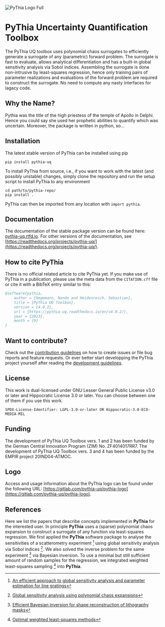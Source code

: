 ![PyThia Logo Full](logo/logo_full_transparent.png)

# PyThia Uncertainty Quantification Toolbox

The PyThia UQ toolbox uses polynomial chaos surrogates to efficiently generate a surrogate of any (parametric) forward problem.
The surrogate is fast to evaluate, allows analytical differentiation and has a built-in global sensitivity analysis via Sobol indices.
Assembling the surrogate is done non-intrusive by least-squares regression, hence only training pairs of parameter realizations and evaluations of the forward problem are required to construct the surrogate.
No need to compute any nasty interfaces for lagacy code.

## Why the Name?

Pythia was the title of the high priestess of the temple of Apollo in Delphi.
Hence you could say she used her prophetic abilities to quantify which was uncertain.
Moreover, the package is written in python, so...

## Installation

The latest stable version of PyThia can be installed using pip
```shell.
pip install pythia-uq
```
To install PyThia from source, i.e., if you want to work with the latest (and possibly unstable) changes, simply clone the repository and run the setup script to install PyThia to any environment
```shell
cd path/to/pythia-repo/
pip install .
```
PyThia can then be imported from any location with `import pythia`.

## Documentation

The documentation of the stable package version can be found here: [pythia-uq.rtfd.io](https://pythia-uq.rtfd.io).
For other versions of the documentation, see [https://readthedocs.org/projects/pythia-uq/](https://readthedocs.org/projects/pythia-uq/).

## How to cite PyThia

There is no official related article to cite PyThia yet.
If you make use of PyThia in a publication, please use the meta data from the `CITATION.cff` file or cite it with a BibTeX entry similar to this:
```bibtex
@software{pythia,
    author = {Hegemann, Nando and Heidenreich, Sebastian},
    title = {PyThia UQ Toolbox},
    version = {4.0.2},
    url = {https://pythia-uq.readthedocs.io/en/v4.0.2/},
    year = {2023},
    month = {9}
}
```

## Want to contribute?

Check out the [contribution guidelines](CONTRIBUTING.md) on how to create issues or file bug reports and feature requests.
Or ever better start developping the PyThia project yourself after reading the [development guidelines](DEVELOPERS.md).

## License
This work is dual-licensed under GNU Lesser General Public License v3.0 or later and Hippocratic License 3.0 or later.
You can choose between one of them if you use this work.

`SPDX-License-Identifier: LGPL-3.0-or-later OR Hippocratic-3.0-ECO-MEDIA-MIL`

## Funding

The development of PyThia UQ Toolbox vers. 1 and 2 has been funded by the German Central Innovation Program (ZIM) No. ZF4014017RR7.
The development of PyThia UQ Toolbox vers. 3 and 4 has been funded by the EMPIR project 20IND04-ATMOC.

## Logo

Access and usage information about the PyThia logo can be found under the following URL: [https://gitlab.com/pythia-uq/pythia-logo](https://gitlab.com/pythia-uq/pythia-logo).

## References

Here we list the papers that describe concepts implemented in **PyThia** for the interested user.
In principle **PyThia** uses a (sparse) polynomial chaos expansion to construct a surrogate of any function via least-squares regression.
We first applied the **PyThia** software package to analyse the sensitivities of a scatterometry experiment [^pythia-scat-A] using global sensitivity analysis via Sobol indices [^sobol-indices].
We also solved the inverse problem for the same experiment [^pythia-scat-B] via Bayesian inversion.
To use a minimal but still sufficient amount of random samples for the regression, we integrated weighted least-squares sampling [^wls-sampling] into **PyThia**.

[^pythia-scat-A]: [An efficient approach to global sensitivity analysis and parameter estimation for line gratings](https://arxiv.org/abs/1910.14435)
[^pythia-scat-B]: [Efficient Bayesian inversion for shape reconstruction of lithography masks](https://arxiv.org/abs/2005.05164)
[^sobol-indices]: [Global sensitivity analysis using polynomial chaos expansions](https://www.sciencedirect.com/science/article/abs/pii/S0951832007001329)
[^wls-sampling]: [Optimal weighted least-squares methods](https://arxiv.org/abs/1608.00512)

